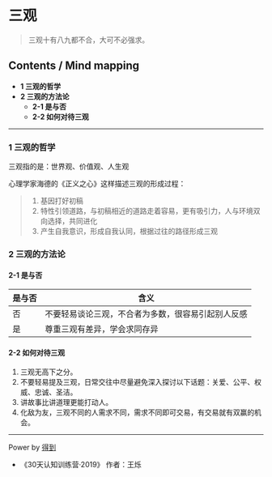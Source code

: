 # 三观
> 三观十有八九都不合，大可不必强求。

## Contents / Mind mapping
- **1 三观的哲学**
- **2 三观的方法论**
  - **2-1 是与否**
  - **2-2 如何对待三观**

---

### 1 三观的哲学

三观指的是：世界观、价值观、人生观

心理学家海德的《正义之心》这样描述三观的形成过程：

> 1. 基因打好初稿  
> 2. 特性引领道路，与初稿相近的道路走着容易，更有吸引力，人与环境双向选择，共同进化  
> 3. 产生自我意识，形成自我认同，根据过往的路径形成三观  



### 2 三观的方法论

#### 2-1 是与否

|是与否|含义|
|  --  | -- |
|否|不要轻易谈论三观，不合者为多数，很容易引起别人反感|
|是|尊重三观有差异，学会求同存异|

#### 2-2 如何对待三观

1. 三观无高下之分。
2. 不要轻易提及三观，日常交往中尽量避免深入探讨以下话题：关爱、公平、权威、忠诚、圣洁。
3. 讲故事比讲道理更能打动人。
4. 化敌为友，三观不同的人需求不同，需求不同即可交易，有交易就有双赢的机会。

---
Power by [得到](https://igetget.com)
- 《30天认知训练营·2019》 作者：王烁
